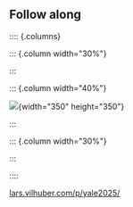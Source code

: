 ## Follow along

:::: {.columns}

::: {.column width="30%"}

:::

::: {.column width="40%"}

![](qrcode.png){width="350" height="350"}


:::

::: {.column width="30%"}

:::

::::

[lars.vilhuber.com/p/yale2025/](https://lars.vilhuber.com/p/yale2025/)

